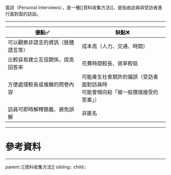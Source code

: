 面訪（Personal Interviews），是一種[[資料收集方法]]，是指由訪員與受訪者進行面對面的訪談。

- - -

| 優點✅               | 缺點❌                                         |
| ----------------- | ------------------------------------------- |
| 可以觀察非語言的資訊（肢體語言等） | 成本高（人力、交通、時間）                               |
| 比較容易建立互信關係，提高回答率  | 花費時間較長、效率較低                                 |
| 方便處理較長或複雜的問卷內容    | 可能產生社會期許的偏誤（受訪者面對訪員時<br>可能會傾向給「被一般價值接受的答案」） |
| 訪員可即時解釋題義、避免誤解    | 非匿名                                         |

- - -
# 參考資料

- - -
parent::[[資料收集方法]]
sibling::
child::